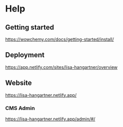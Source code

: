 # Help

## Getting started
https://wowchemy.com/docs/getting-started/install/

## Deployment
https://app.netlify.com/sites/lisa-hangartner/overview

## Website
https://lisa-hangartner.netlify.app/

### CMS Admin
https://lisa-hangartner.netlify.app/admin/#/